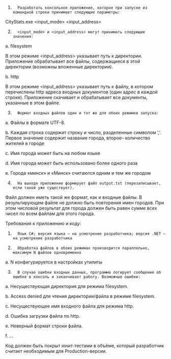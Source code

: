 1.       Разработать консольное приложение, которое при запуске из командной строки принимает следующие параметры:

CityStats.exe <input_mode> <input_address>

2.       <input_mode> и <input_address> могут принимать следующие значения:

a.       filesystem

В этом режиме <input_address> указывает путь к директории. Приложение обрабатывает все файлы, 
содержащиеся в этой директории (возможны вложенные директории).

b.      http

В этом режиме <input_address> указывает путь к файлу, в котором перечислены http адреса 
входных документов (один адрес в каждой строке). Приложение скачивает и обрабатывает все документы, указанные в этом файле.

3.       Формат входных файлов один и тот же для обоих режимов запуска:

a.       Файлы в формате UTF-8.

b.      Каждая строка содержит строку и число, разделенные  символом ‘,’. 
Первое значение содержит название города, второе– количество жителей в городе

c.       Имя города может быть на любом языке

d.      Имя города может быть использовано более одного раза

e.      Города «минск» и «Минск» считаются одним и тем же городом

4.       На выходе приложение формирует файл output.txt (перезаписывает, если такой уже существует). 
Файл должен иметь такой же формат, как и входные файлы. В результирующем файле не должно быть повторения имен городов.
При этом числовой результат для города должен быть равен сумме всех  чисел по всем файлам для этого города.

Требования к приложению и коду:

1.       Язык C#; версия языка – на усмотрение разработчика; версия .NET – на усмотрение разработчика

2.       Обработка файлов в обоих режимах производится параллельно, максимум N файлов одновременно

a.       N конфигурируется в настройках утилиты

3.       В случае ошибки входных данных, программа логирует сообщение об ошибке в консоль и заканчивает работу. Возможные ошибки:

a.       Несуществующая директория для режима filesystem.

b.       Access denied для чтения директории/файла в режиме filesystem.

c.       Несуществующее имя входного файла для режима http.

d.       Ошибка загрузки файла по http.

e.       Неверный формат строки файла.

f.        …

Код должен быть покрыт юнит-тестами в объёме, который разработчик считает необходимым для Production-версии.
